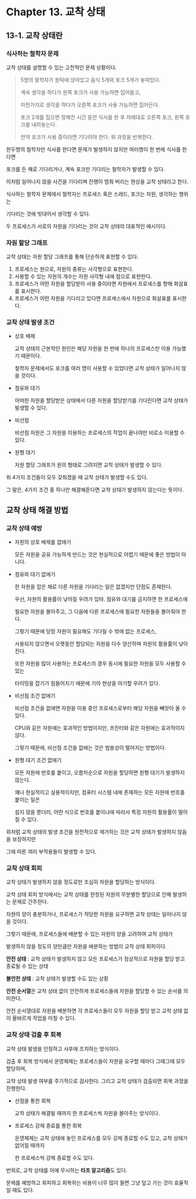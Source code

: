 # Chapter 13. 교착 상태

## 13-1. 교착 상태란

### 식사하는 철학자 문제

교착 상태를 설명할 수 있는 고전적인 문제 상황이다.

> 5명의 철학자가 원탁에 앉아있고 음식 5개와 포크 5개가 놓여있다.
> 
> 계속 생각을 하다가 왼쪽 포크가 사용 가능하면 집어들고,
> 
> 마찬가지로 생각을 하다가 오른쪽 포크가 사용 가능하면 집어든다.
> 
> 포크 2개를 집으면 정해진 시간 동안 식사를 한 후 차례대로 오른쪽 포크, 왼쪽 포크를 내려놓는다.
> 
> 만약 포크가 사용 중이라면 기다려야 한다. 위 과정을 반복한다.

한두명의 철학자만 식사를 한다면 문제가 발생하지 않지만 여러명이 한 번에 식사를 한다면

포크를 든 채로 기다리거나, 계속 포크만 기다리는 철학자가 발생할 수 있다.

이처럼 일어나지 않을 사건을 기다리며 진행이 멈춰 버리는 현상을 교착 상태라고 한다.

식사하는 철학자 문제에서 철학자는 프로세스 혹은 스레드,  포크는 자원, 생각하는 행위는

기다리는 것에 빗대어서 생각할 수 있다.

두 프로세스가 서로의 자원을 기다리는 것이 교착 상태의 대표적인 예시이다.

### 자원 할당 그래프

교착 상태는 자원 할당 그래프를 통해 단순하게 표현할 수 있다.

1. 프로세스는 원으로, 자원의 종류는 사각형으로 표현한다.
2. 사용할 수 있는 자원의 개수는 자원 사각형 내에 점으로 표현한다.
3. 프로세스가 어떤 자원을 할당받아 사용 중이라면 자원에서 프로세스를 향해 화살표를 표시한다.
4. 프로세스가 어떤 자원을 기다리고 있다면 프로세스에서 자원으로 화살표를 표시한다.

### 교착 상태 발생 조건

- 상호 배제
    
    교착 상태의 근본적인 원인은 해당 자원을 한 번에 하나의 프로세스만 이용 가능했기 때문이다.
    
    철학자 문제에서도 포크를 여러 명이 사용할 수 있었다면 교착 상태가 일어나지 않을 것이다.
    
- 점유와 대기
    
    어떠한 자원을 할당받은 상태에서 다른 자원을 할당받기를 기다린다면 교착 상태가 발생할 수 있다.
    
- 비선점
    
    비선점 자원은 그 자원을 이용하는 프로세스의 작업이 끝나야만 비로소 이용할 수 있다.
    
- 원형 대기
    
    자원 할당 그래프가 원의 형태로 그려지면 교착 상태가 발생할 수 있다.
    

위 4가지 조건들이 모두 갖춰졌을 때 교착 상태가 발생할 수도 있다.

그 말은, 4가지 조건 중 하나만 해결해준다면 교착 상태가 발생하지 않는다는 뜻이다.

## 교착 상태 해결 방법

### 교착 상태 예방

- 자원의 상호 배제를 없애기
    
    모든 자원을 공유 가능하게 만드는 것은 현실적으로 어렵기 때문에 좋은 방법이 아니다.
    
- 점유와 대기 없애기
    
    한 자원을 잡은 채로 다른 자원을 기다리는 일은 없겠지만 단점도 존재한다.
    
    우선, 자원의 활용률이 낮아질 우려가 있따. 점유와 대기를 금지하면 한 프로세스에
    
    필요한 자원을 몰아주고, 그 다음에 다른 프로세스에 필요한 자원들을 몰아줘야 한다.
    
    그렇기 때문에 당장 자원이 필요해도 기다릴 수 밖에 없는 프로세스,
    
    사용되지 않으면서 오랫동안 할당되는 자원을 다수 양산하며 자원의 활용률이 낮아진다.
    
    또한 자원을 많이 사용하는 프로세스의 경우 동시에 필요한 자원을 모두 사용할 수 있는
    
    타이밍을 잡기가 힘들어지기 때문에 기아 현상을 야기할 우려가 있다.
    
- 비선점 조건 없애기
    
    비선점 조건을 없애면 자원을 이용 중인 프로세스로부터 해당 자원을 빼앗아 올 수 있다.
    
    CPU와 같은 자원에는 효과적인 방법이지만, 프린터와 같은 자원에는 효과적이지 않다.
    
    그렇기 때문에, 비선점 조건을 없애는 것은 범용성이 떨어지는 방법이다.
    
- 원형 대기 조건 없애기
    
    모든 자원에 번호를 붙이고, 오름차순으로 자원을 할당하면 원형 대기가 발생하지 않는다.
    
    꽤나 현실적이고 실용적이지만, 컴퓨터 시스템 내에 존재하는 모든 자원에 번호를 붙이는 일은
    
    쉽지 않을 뿐더러, 어떤 식으로 번호를 붙이냐에 따라서 특정 자원의 활용률이 떨어질 수 있다.
    

위처럼 교착 상태의 발생 조건을 원천적으로 제거하는 것은 교착 상태가 발생하지 않음을 보장하지만

그에 따른 여러 부작용들이 발생할 수 있다.

### 교착 상태 회피

교착 상태가 발생하지 않을 정도로만 조심히 자원을 할당하는 방식이다.

교착 상태 회피 방식에서는 교착 상태를 한정된 자원의 무분별한 할당으로 인해 발생하는 문제로 간주한다.

자원의 양이 충분하거나, 프로세스가 적당한 자원을 요구하면 교착 상태는 일어나지 않을 것이다.

그렇기 때문에, 프로세스들에 배분할 수 있는 자원의 양을 고려하여 교착 상태가

발생하지 않을 정도의 양만큼만 자원을 배분하는 방법이 교착 상태 회피이다.

**안전 상태** : 교착 상태가 발생하지 않고 모든 프로세스가 정상적으로 자원을 할당 받고 종료될 수 있는 상태

**불안전 상태** : 교착 상태가 발생할 수도 있는 상황

**안전 순서열**은 교착 상태 없이 안전하게 프로세스들에 자원을 할당할 수 있는 순서를 의미한다.

안전 순서열대로 자원을 배분하면 각 프로세스들이 모두 자원을 할당 받고 교착 상태 없이 올바르게 작업을 마칠 수 있다.

### 교착 상태 검출 후 회복

교착 상태 발생을 인정하고 사후에 조치하는 방식이다.

검출 후 회복 방식에서 운영체제는 프로세스들이 자원을 요구할 때마다 그때그때 모두 할당하며,

교착 상태 발생 여부를 주기적으로 검사한다. 그리고 교착 상태가 검출되면 회복 과정을 진행한다.

- 선점을 통한 회복
    
    교착 상태가 해결될 때까지 한 프로세스씩 자원을 몰아주는 방식이다.
    
- 프로세스 강제 종료를 통한 회복
    
    운영체제는 교착 상태에 놓인 프로세스를 모두 강제 종료할 수도 있고, 교착 상태가 없어질 때까지
    
    한 프로세스씩 강제 종료할 수도 있다.
    

번외로, 교착 상태를 아예 무시하는 **타조 알고리즘**도 있다.

문제를 예방하고 회피하고 회복하는 비용이 너무 많이 들면 그냥 덮고 가는 것이 효율적일 때도 있다.
